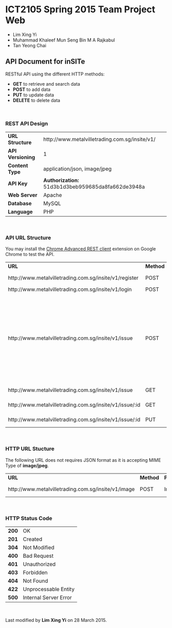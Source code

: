 # ICT2105 Spring 2015 Team Project Web

  * Lim Xing Yi
  * Muhammad Khaleef Mun Seng Bin M A Rajkabul
  * Tan Yeong Chai



<section class="content">
<h1>API Document for inSITe</h1>
<p>RESTful API using the different HTTP methods:</p>
<ul>
  <li><strong>GET</strong> to retrieve and search data</li>
  <li><strong>POST</strong> to add data</li>
  <li><strong>PUT</strong> to update data</li>
  <li><strong>DELETE</strong> to delete data</li>
</ul>

<br />

<h3>REST API Design</h3>
<table width="100%">
	<tr><td><strong>URL Structure</strong></td><td>http://www.metalvilletrading.com.sg/insite/v1/</td></tr>
    <tr><td><strong>API Versioning</strong></td><td>1</td></tr>
    <tr><td><strong>Content Type</strong></td>
    <td>application/json, image/jpeg</td></tr>
    <tr><td><strong>API Key</strong></td><td><strong>Authorization:</strong> 51d3b1d3beb959685da8fa662de3948a</td></tr>
    <tr><td><strong>Web Server</strong></td><td>Apache</td></tr>
    <tr><td><strong>Database</strong></td><td>MySQL</td></tr>
    <tr><td><strong>Language</strong></td><td>PHP</td></tr>
</table>

<br />

<h3>API URL Structure</h3>
<p>You may install the <a href="https://chrome.google.com/webstore/detail/advanced-rest-client/hgmloofddffdnphfgcellkdfbfbjeloo" target="_blank">Chrome Advanced REST client</a> extension on Google Chrome to test the API.</p>
  <table width="100%">
    <tbody>
      <tr>
        <td><strong>URL</strong></td>
        <td><strong>Method</strong></td>
        <td><strong>Parameters</strong></td>
        <td><strong>Description</strong></td>
      </tr>
      <tr>
        <td>http://www.metalvilletrading.com.sg/insite/v1/register</td>
        <td>POST</td>
        <td>name, email, password</td>
        <td>User registration</td>
      </tr>
      <tr>
        <td>http://www.metalvilletrading.com.sg/insite/v1/login</td>
        <td>POST</td>
        <td>email, password</td>
        <td>User login</td>
      </tr>
      <tr>
        <td>http://www.metalvilletrading.com.sg/insite/v1/issue</td>
        <td>POST</td>
        <td><p>issue_name,<br />description,<br />location_name,<br />latitude,<br />longitude,<br />image_path,<br />date_reported,<br />time_reported,<br />urgency_level,<br />reporter,<br />email,<br />mobile</p></td>
        <td>To create new task</td>
      </tr>
      <tr>
        <td>http://www.metalvilletrading.com.sg/insite/v1/issue</td>
        <td>GET</td>
        <td>-</td>
        <td>Fetching all tasks</td>
      </tr>
      <tr>
        <td>http://www.metalvilletrading.com.sg/insite/v1/issue/:id</td>
        <td>GET</td>
        <td>-</td>
        <td>Fetching single task</td>
      </tr>
      <tr>
        <td>http://www.metalvilletrading.com.sg/insite/v1/issue/:id</td>
        <td>PUT</td>
        <td>status, status_comment</td>
        <td>Updating single task</td>
      </tr>
    </tbody>
  </table>

<br />

<h3>HTTP URL Stucture</h3>
<p>The following URL does not requires JSON format as it is accepting MIME Type of <strong>image/jpeg</strong>.</p>
  <table width="100%">
    <tbody>
      <tr>
        <td><strong>URL</strong></td>
        <td><strong>Method</strong></td>
        <td><strong>Parameters</strong></td>
        <td><strong>Description</strong></td>
      </tr>
      <tr>
        <td>http://www.metalvilletrading.com.sg/insite/v1/image</td>
        <td>POST</td>
        <td>Image file</td>
        <td>Upload image</td>
      </tr>
    </tbody>
  </table>

<br />

<h3>HTTP Status Code</h3>
<table width="100%">
  <tbody>
    <tr>
      <td><strong>200</strong></td>
      <td>OK</td>
    </tr>
    <tr>
      <td><strong>201</strong></td>
      <td>Created</td>
    </tr>
    <tr>
      <td><strong>304</strong></td>
      <td>Not Modified</td>
    </tr>
    <tr>
      <td><strong>400</strong></td>
      <td>Bad Request</td>
    </tr>
    <tr>
      <td><strong>401</strong></td>
      <td>Unauthorized</td>
    </tr>
    <tr>
      <td><strong>403</strong></td>
      <td>Forbidden</td>
    </tr>
    <tr>
      <td><strong>404</strong></td>
      <td>Not Found</td>
    </tr>
    <tr>
      <td><strong>422</strong></td>
      <td>Unprocessable Entity</td>
    </tr>
    <tr>
      <td><strong>500</strong></td>
      <td>Internal Server Error</td>
    </tr>
  </tbody>
</table>
<br />
<p>Last modified by <strong>Lim Xing Yi</strong> on 28 March 2015.</p>

</section>

